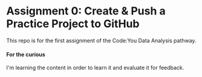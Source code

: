 # Assignment 0: Create & Push a Practice Project to GitHub

This repo is for the first assignment of the Code:You Data Analysis pathway.

#### For the curious

I'm learning the content in order to learn it and evaluate it for feedback.